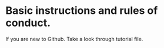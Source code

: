 # Basic instructions and rules of conduct.

If you are new to Github. Take a look through tutorial file. 
